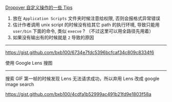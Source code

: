 [Dropover 自定义操作的一些 Tips](https://github.com/bxb100/blog/issues/8)

1. 放在 `Application Scripts` 文件夹时候注意给权限, 否则会报格式异常错误
2. 估计作者调用 unix script 的时候没有给其它 path 的执行环境, 导致只能用 `user/bin` 下面的命令, 类似 `execve` ? （不过这里可以用全路径先用着）
3. 如果没有输出有的时候就是 `2` 导致的原因

---

<a id="issuecomment-1015431962"></a>
https://gist.github.com/bxb100/6734e7fdc5396bcfcaf34c809c8334f6

使用 Google Lens 搜图

---

<a id="issuecomment-1026828776"></a>
搜索 GIF 第一帧的时候发现 Lens 无法请求成功，所以弃用 Lens 改成 google image search

https://gist.github.com/bxb100/4cdfa1b52999ac491b21fd9e1803f58a